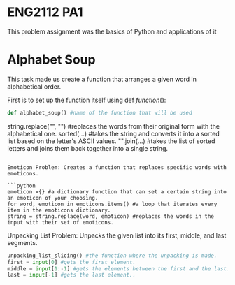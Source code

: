 # ENG2112 PA1

This problem assignment was the basics of Python and applications of it


# Alphabet Soup

This task made us create a function that arranges a given word in alphabetical order.

First is to set up the function itself using def *function*():
```python
def alphabet_soup() #name of the function that will be used
```

string.replace("", "") #replaces the words from their original form with the alphabetical one.
sorted(...) #takes the string and converts it into a sorted list based on the letter's ASCII values.
"".join(...) #takes the list of sorted letters and joins them back together into a single string.
```

Emoticon Problem: Creates a function that replaces specific words with emoticons.

```python
emoticon ={} #a dictionary function that can set a certain string into an emoticon of your choosing.
for word, emoticon in emoticons.items() #a loop that iterates every item in the emoticons dictionary.
string = string.replace(word, emoticon) #replaces the words in the input with their set of emoticons.
```

Unpacking List Problem: Unpacks the given list into its first, middle, and last segments.

```python
unpacking_list_slicing() #the function where the unpacking is made.
first = input[0] #gets the first element.
middle = input[1:-1] #gets the elements between the first and the last.
last = input[-1] #gets the last element..
```
